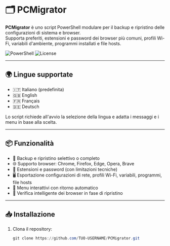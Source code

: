 # 🗂️ PCMigrator

**PCMigrator** è uno script PowerShell modulare per il backup e ripristino delle configurazioni di sistema e browser.  
Supporta preferiti, estensioni e password dei browser più comuni, profili Wi-Fi, variabili d'ambiente, programmi installati e file hosts.

![PowerShell](https://img.shields.io/badge/Built_with-PowerShell-5391FE?logo=powershell&logoColor=white)
![License](https://img.shields.io/github/license/TUO-USERNAME/PCMigrator)

---

## 🌍 Lingue supportate

- 🇮🇹 Italiano (predefinita)
- 🇬🇧 English
- 🇫🇷 Français
- 🇩🇪 Deutsch

Lo script richiede all'avvio la selezione della lingua e adatta i messaggi e i menu in base alla scelta.

---

## 📦 Funzionalità

- 🔄 Backup e ripristino selettivo o completo
- 🌐 Supporto browser: Chrome, Firefox, Edge, Opera, Brave
- 🔐 Estensioni e password (con limitazioni tecniche)
- 🖥️ Esportazione configurazioni di rete, profili Wi-Fi, variabili, programmi, file hosts
- 🚦 Menu interattivi con ritorno automatico
- 🧠 Verifica intelligente dei browser in fase di ripristino

---

## 📥 Installazione

1. Clona il repository:
   ```powershell
   git clone https://github.com/TUO-USERNAME/PCMigrator.git
